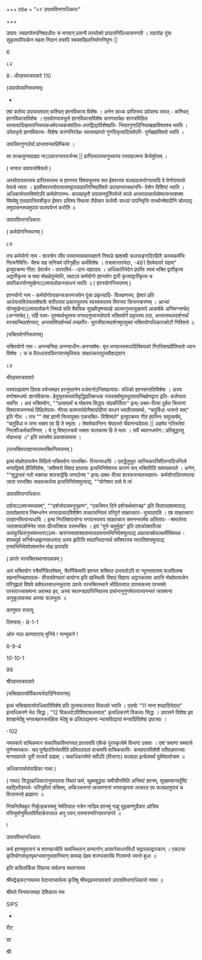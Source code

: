 +++
title = "०९ उपायविभागाधिकारः"

+++

उपाय: स्वप्राप्तेरुपनिषदधीतः स भगवान् प्रसन्यै तस्योक्ते प्रपदननिदिध्यासनगती । तदारोहः पुंसः सुकृतपरिपाकेन महता निदानं तत्रापि स्वयमखिलनिर्माणनिपुणः || 

6 

८२ 

8 : धीरहस्यत्रयसारे 110 

(उपायोपयनिरूपणम्) 

- 

एषां कर्तव्य उपायस्तावत् कश्चित् ज्ञानविकास विशेषः । अनेन साध्यः प्राप्तिरूप उपेयश्च तावत् - कश्चित् ज्ञानविकासविशेषः । एतयोरुपायभूतो ज्ञानविकासविशेषः करणसापेक्षः शास्त्रविहितः सत्यत्वादिखरूपनिरूपकधर्मपञ्चकसंवलित-तत्तद्विद्याविशेषप्रति- नियतगुणादिनियतब्रह्मविषयश्च भवति । उपेयभृतो ज्ञानविकास- विशेषः करणनिरपेक्षः स्वभावप्राप्तो गुणविभृत्यादिसर्वपरि- पूर्णब्रह्मविषयो भवति । 

उपासितगुणादेर्या प्राप्तावप्यवहिष्क्रिया । 

सा तत्क्रतुनयग्राह्या नाऽऽकारान्तरवर्जनम् || प्राप्तिरूपस्यानुभवस्य परवाहात्मना कैर्यमुपेयम् । 

( भगवत उपायत्वोषेयत्वे ) 

अस्योपायरूपस्य प्राप्तिरूपस्य च ज्ञानस्य विषयभूतस्य सत ईश्वरस्य फलप्रदत्वभोग्यत्वादि वे पेणोपायत्वो पेयत्वे भवतः । इदमीश्वरस्योपायत्वमद्वारकप्रपत्तिनिष्ठविषये उपायान्तरस्थाननि- वेशेन विशिष्टं भवति । अधिकार्यन्तरविषयेऽपि कर्मयोगारम्भ- कालप्रभृतौ उपासनपूर्तिपर्यन्ते काले अन्तरालकर्तव्येष्वत्यन्ताशक्य विषयेषु एतत्प्रपत्तिवशीकृत ईश्वरः प्रविश्य स्थित्वा तैर्दष्कर कर्तव्यैः साध्यां पापनिवृत्ति सच्चोन्मेषादीनि चोत्पाद्य तमुपासनरूपमुपायं फलपर्यन्तं करोति ॥ 

उपायविभागाधिकारः 

( कर्मयोगनिरूपणम् ) 

૮૨ 

तत्र कर्मयोगो नाम - शास्त्रेण जीव परमात्मयाथाम्यज्ञाने निष्पन्ने खशक्यैः फलसङ्गादिरहितैः काम्यकर्मभिः नित्यनैमित्ति- चैश्च सह सनियमं परिगृहीतः कर्मविशेषः । तत्रावान्तरभेदाः, -461 दैवमेवापरे यज्ञम्” इत्युपक्रम्य गीता: देवार्चन - तपस्तीर्थ- -दान-यज्ञादयः । अधिकारिभेदेन प्रपत्तिः स्वयं भक्ति द्वारीकृत्य अद्वारीकृत्य च यथा मोक्षहेतुर्भवति, तथाऽयं कर्मयोगो ज्ञानयोग द्वारी कृत्याद्वारीकृत्य च सपरिकरयोगमुखेनाऽऽत्मावलोकनसाधनं भवति ॥ ( ज्ञानयोगनिरूपणम् ) 

ज्ञानयोगो नाम - कर्मयोगोत्पन्नान्तःकरणजयेन पुंसा प्रकृत्यादि- विलक्षणस्य, ईश्वरं प्रति आधेयत्वविधेयत्वशेषत्वैः शरीरतया प्रकारभूतस्य स्वस्वरूपस्य मिरन्तर चिन्तनकरणम् । आभ्यां योगमुखेनाऽऽत्मावलोकने निष्पन्ने सति वैषयिक सुखवैतृष्ण्यावहे आत्मानुभवसुखरूपे आकर्षके अनिमग्नश्चेत् (अग्नश्चेत् ), तर्हि परम- पुरुषार्थभूतस्य भगवदनुभवस्योपाये भक्तियोगे प्रवृत्तस्य तदा, अन्तरस्थलदर्शनार्थं वस्त्रग्रन्थिदर्शनवत्, अन्तर्यामिदर्शनार्थं तच्छरीर- भूतजीवात्मदर्शनमुपयुक्तं भक्तियोगाधिकारकोटौ निविशते ॥ 

(भक्तियोगनिरूपणम्) 

भक्तियोगो नाम - अनन्यनिष्ठ अनन्याधीन-अनन्यशेष- मृत भगवत्स्वरूपादिविषयको निरतिशयप्रीतिरूपो ध्यान विशेषः । स च तैलधारावन्निरन्तरस्मृतिरूपः साक्षात्कारतुल्यवैशद्यवान् 

८४ 

भीरहस्यत्रयसारे 

परमपदप्रयाण दिवस पर्यन्तमहर हरनुष्ठानेन वर्धमानोऽन्तिमप्रत्यया- वधिको ज्ञानसन्ततिविशेषः । अस्य वर्णाश्रमधर्माः ज्ञानविकास- हेतुभृतसच्त्वविवृद्धिप्रतिबन्धक रजस्तमोमूलभूतपापनिबर्हणद्वारा इति- कर्तव्यता भवन्ति । अयं भक्तियोगः, ""प्रत्ययार्थं च मोक्षस्य सिद्धयः संप्रकीर्तिताः" इत्य्-उक्त-रीत्या दुर्बल चित्तानां विश्वासजननार्थ विहितोपाय- नीत्या कामनाभेदेनैश्वर्यादीनां साधनं भवतीत्ययमर्थः, “चतुर्विधाः भजन्ते माम्" इति गीतः । तत्र "" तेषां ज्ञानी नित्ययुक्तः एकभक्ति- विशिष्यते" इत्युपक्रम्य गीतं ज्ञानिनः समुत्कर्षम्, “चतुर्विधा म जना भक्ता एव हि ते स्मृताः । तेषामेकान्तिनः श्रेष्ठास्ते चैवानन्यदेवताः || अहमेव गतिस्तेषां निराशीःकर्मकारिणाम् । ये तु शिष्टास्त्रयो भक्ताः फलकामा हि ते मताः । सर्वे च्यवनधर्माण:: प्रतिबुद्धस्तु मोक्षभाक् ॥” इति स्वयमेव प्रकाशयामास । 

(परभक्तिपरज्ञानपरमभक्तिनिरूपणम् ) 

इत्थं मोक्षोपायत्वेन विहितो भक्तियोगः परभक्ति- रित्यभ्यधायि । एतद्धेतुभूतः सात्त्विकपरिशीलनादिजनितो भगवद्विषये प्रीतिविशेषः, 'सर्वेश्वरो विशदं ज्ञातव्यः इत्यभिनिवेशस्य कारणं सन् भक्तिरिति समाख्यायते । अनेन, ""शुद्धभावं गतो भक्तचा शास्त्राद्वेद्मि जनार्दनम् " इत्य्-उक्त-रीत्या शास्त्रजन्यतत्त्वज्ञान- कर्मयोगादिपरम्परया जाता परभक्तिः साक्षात्कर्तव्य इत्यभिनिवेशमुत्पाद्य, ""योगेश्वर ततो मे त्वं 

उपायविभागाधिकारः 

दर्शयाऽऽत्मानमव्ययम्", ""दर्शनोपायमनुगृहाण", "एकस्मिन् दिने दर्शनार्थमागच्छ" इति विलापदशामापाद्य एतदपेक्षामात्र निबन्धनेन भगवत्प्रसादविशेषेण तत्कालनियतं परिपूर्ण साक्षात्कार- मुत्पादयति । एष साक्षात्कारः परज्ञानमित्यभ्यधायि । इत्थं निरतिशयभोग्य भगवत्स्वरूप साक्षात्कार समनन्तरमेव अतिताप- -श्रमार्तस्य जलाशयदर्शनेनेव जातः प्रीत्यतिशयः परमभक्तिः । इयं "मुने चतुर्मुख" इति दशकोक्तरीत्या असंकुचितानुभवमन्तराऽऽत्म- चारणस्याशक्यतामापादयन्तमभिनिवेशमुत्पाद्य अप्रत्याख्येयलक्ष्मीविषयक - शपथपूर्व सनिर्वन्धाह्वानसाधनात् अस्य झटिति स्वप्राप्तिदानार्थं सर्वेश्वरस्य त्वरातिशयमुत्पाद्य एनमभिनिवेशोपशमनेन मोक्ष प्रापयति 

( प्रपत्तेः परभक्तिस्थानापन्नत्वम् ) 

अयं भक्तियोग स्त्रैवर्णिकेतरेषाम्, त्रैवर्णिकेष्वपि ज्ञानतः शक्तित उभयतोऽपि वा न्यूनतावताम् फलविलम्ब सहनानिच्छापादक- तीत्रसंवेगवतां चायोग्य इति खस्थितीः विशदं विज्ञाय अद्वारकतया अपत्ति मोक्षोपायत्वेन परिगृह्णतां विषये सर्वफलसाधनभूतायाः प्रपत्तेः परभक्तिस्थाने चोदितत्वात् उपासकस्य परभक्तेः परस्ताज्जायमाना अवस्था इव, अस्य स्वतन्त्रप्रपत्तिनिष्ठस्य प्रार्थनानुगुणमेतत्पत्त्यनन्तरं जायमाना अनुकूलावस्था अस्याः फलभूताः ॥ 

काणुमार रुलायू 

तिरुवाय् - 8-1-1 

ओरु नाल काणवाराय् मुनिये ! नान्मुकने ! 

6-9-4 

10-10-1 

99 

श्रीरहस्यत्रयसारे 

(भक्तिप्रपत्योर्विकल्पभेदादिनिरूपणम्) 

इत्थं भक्तिप्रपत्योरधिकारिविशेषं प्रति तुल्यफलत्वात विकल्पो भवति । एतयोः "11 नाना शब्दादिभेदात्" इत्यधिकरणे भेदः सिद्धः ; "12 विकल्पोऽविशिष्टफलत्वात्" इत्यधिकरणे विकल्पः सिद्धः । उपासने विशेषा इव शाखाभेदेषु भगवच्छास्त्रसंहिता भेदेषु क प्रतिपाद्यमानाः न्यासविद्यायां मन्त्रादिविशेषा द्रष्टव्याः । 

-102 

नमस्कारे वाचिकमान सकायिकविभागवत् प्रपत्तावपि एकैकं पुरस्कृत्येमे विभागा उक्ताः । एषां त्रयाणां समवाये पूर्णनमस्कार- चत् पूर्णप्रपत्तिर्भवतीति प्रतिपादयतां वाचामपि वाचिककायि- कव्यापारविशेषौ परीवाहयन्त्याः मानसप्रपत्तेः पूर्ती तात्पर्यं ग्राह्यम् । यथाधिकारमेते सर्वेऽपि (विभागाः) फलप्रदा इत्येतमर्थं पूर्वमेवावोचाम ॥ 

अधिकारार्थसंग्राहिका गाथा ) 

( गाथा) सिद्धखाधिकारानुरूपतया स्थितं फर्म, सूक्ष्मबुद्धया समीचीनमिति अन्विष्टं ज्ञानम्, सुखमयान्तर्दृष्टि वहद्भिरैदम्पर्य- परिगृहीतां भक्तिम्, अकिञ्चनानां त्वरमाणानां भगवत्कृपया तत्काल एव फलप्रदमुपायं च विजानन्तो ब्राह्मणाः ॥ 

नित्रनिलैक्कुर निर्कुङ्करुममुं नेर्मतियाल नत्रेन नाडिय ज्ञानमुं नल्हु मुद्रकण्णुडैयार ओत्रिय पत्तियुमोनुमिलाविरैवार्करुलाल अनु पयन् तरुमारुमरिन्दवरन्दणरे ॥ 

! 

उपायविभागाधिकारः 

कर्म ज्ञानमुपासनं च शरणव्रज्येति चावस्थितान् सन्मार्गान् अपवर्गसाधनविधौ सद्वारकाद्वारकान् । एकट्या कृतियोगसंभृतपृथग्भावानुभावानिमान् सम्यक् प्रेक्ष्य शरण्यसारथि गिरामन्ते रमन्ते बुधाः ॥ 

इति कवितार्किक सिंहस्य सर्वतन्त्र स्वतन्त्रस्य 

श्रीमद्वेङ्कटनाथस्य वेदान्ताचार्यस्य कृतिषु श्रीमद्रहस्यत्रयसारे उपायविभागाधिकारो नवमः ॥ 

श्रीमते निगमान्तमहा देशिकाय नमः 

SIPS 

- 

रीट 

सा 

श्रीः 
